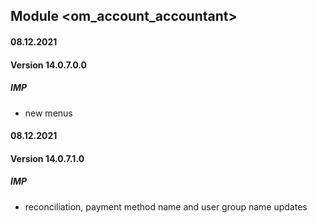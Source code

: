 ## Module <om_account_accountant>

#### 08.12.2021
#### Version 14.0.7.0.0
##### IMP
- new menus

#### 08.12.2021
#### Version 14.0.7.1.0
##### IMP
- reconciliation, payment method name and user group name updates
